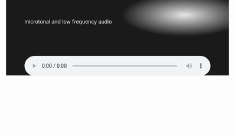 <head>
<link rel="icon" href="/favicon.ico" type="image/x-icon">
<style>
body  {color: #FFFFFF; height: 105px; background: -webkit-radial-gradient(80% 20%, closest-corner, #e6e6e6, #1a1a1a); background: radial-gradient(80% 20%, closest-corner, #e6e6e6, #1a1a1a); background: -moz-radial-gradient(80% 20%, closest-corner, #e6e6e6, #1a1a1a); background: -o-radial-gradient(80% 20%, closest-corner, #e6e6e6, #1a1a1a);}
audio {width: 100%;}
a     {color: #FFFFFF; text-decoration: none;}
</style>
</head>
<body>
microtonal and low frequency audio
<br><br><br><br><br><br>
<audio controls>
<source src="/Outer_Limit_mix1_c2018_HiSciX.mp3" type="audio/mp3">
</audio>
<br><br><br><br><br><br>
<a href="mailto:hiscix@gmail.com<">hiscix@gmail.com</a>
<br>
<br><br>
&#169;2018
</body>
